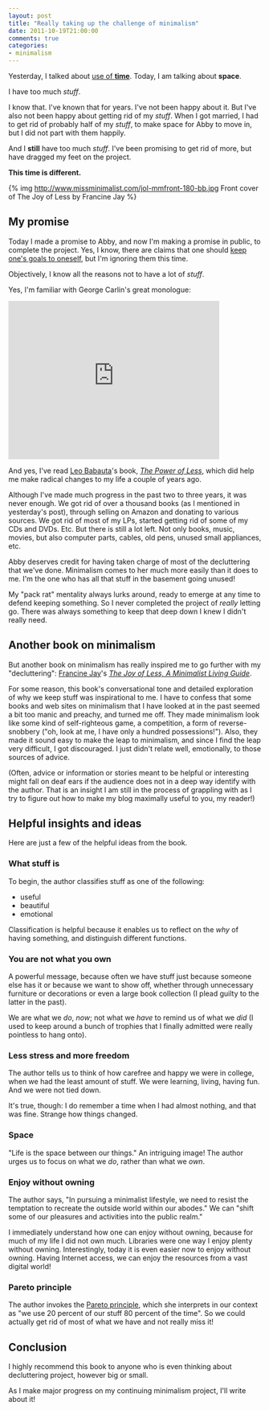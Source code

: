 ```yaml
---
layout: post
title: "Really taking up the challenge of minimalism"
date: 2011-10-19T21:00:00
comments: true
categories:
- minimalism
---
```

Yesterday, I talked about [use of **time**](/blog/2011/10/18/disagreement-on-the-use-of-time/). Today, I am talking about **space**.

I have too much *stuff*.

I know that. I've known that for years. I've not been happy about it. But I've also not been happy about getting rid of my *stuff*. When I got married, I had to get rid of probably half of my *stuff*, to make space for Abby to move in, but I did not part with them happily.

And I **still** have too much *stuff*. I've been promising to get rid of more, but have dragged my feet on the project.

**This time is different.**

{% img http://www.missminimalist.com/jol-mmfront-180-bb.jpg Front cover of The Joy of Less by Francine Jay %}

<!--more-->

## My promise

Today I made a promise to Abby, and now I'm making a promise in public, to complete the project.  Yes, I know, there are claims that one should [keep one's goals to oneself](http://www.ted.com/talks/derek_sivers_keep_your_goals_to_yourself.html), but I'm ignoring them this time.

Objectively, I know all the reasons not to have a lot of *stuff*. 

Yes, I'm familiar with George Carlin's great monologue:

<iframe width="420" height="315" src="http://www.youtube.com/embed/MvgN5gCuLac" frameborder="0" allowfullscreen></iframe>

And yes, I've read [Leo Babauta](http://zenhabits.net/about/)'s book, [*The Power of Less*](http://thepowerofless.com/), which did help me make radical changes to my life a couple of years ago.

Although I've made much progress in the past two to three years, it was never enough. We got rid of over a thousand books (as I mentioned in yesterday's post), through selling on Amazon and donating to various sources. We got rid of most of my LPs, started getting rid of some of my CDs and DVDs. Etc. But there is still a lot left. Not only books, music, movies, but also computer parts, cables, old pens, unused small appliances, etc.

Abby deserves credit for having taken charge of most of the decluttering that we've done. Minimalism comes to her much more easily than it does to me. I'm the one who has all that stuff in the basement going unused!

My "pack rat" mentality always lurks around, ready to emerge at any time to defend keeping something. So I never completed the project of *really* letting go. There was always something to keep that deep down I knew I didn't really need.

## Another book on minimalism

But another book on minimalism has really inspired me to go further with my "decluttering": [Francine Jay](http://www.missminimalist.com/about/)'s [*The Joy of Less, A Minimalist Living Guide*](http://www.amazon.com/gp/product/0984087311?ie=UTF8&amp;tag=missminimalist-20&amp;linkCode=as2&amp;camp=1789&amp;creative=390957&amp;creativeASIN=0984087311).

For some reason, this book's conversational tone and detailed exploration of why we keep stuff was inspirational to me. I have to confess that some books and web sites on minimalism that I have looked at in the past seemed a bit too manic and preachy, and turned me off. They made minimalism look like some kind of self-righteous game, a competition, a form of reverse-snobbery ("oh, look at me, I have only a hundred possessions!"). Also, they made it sound easy to make the leap to minimalism, and since I find the leap very difficult, I got discouraged.  I just didn't relate well, emotionally, to those sources of advice.

(Often, advice or information or stories meant to be helpful or interesting might fall on deaf ears if the audience does not in a deep way identify with the author. That is an insight I am still in the process of grappling with as I try to figure out how to make my blog maximally useful to you, my reader!)

## Helpful insights and ideas

Here are just a few of the helpful ideas from the book.

### What stuff is

To begin, the author classifies stuff as one of the following:

- useful
- beautiful
- emotional

Classification is helpful because it enables us to reflect on the *why* of having something, and distinguish different functions.

### You are not what you own

A powerful message, because often we have stuff just because someone else has it or because we want to show off, whether through unnecessary furniture or decorations or even a large book collection (I plead guilty to the latter in the past).

We are what we *do*, *now*; not what we *have* to remind us of what we *did* (I used to keep around a bunch of trophies that I finally admitted were really pointless to hang onto).

### Less stress and more freedom

The author tells us to think of how carefree and happy we were in college, when we had the least amount of stuff. We were learning, living, having fun. And we were not tied down.

It's true, though: I do remember a time when I had almost nothing, and that was fine. Strange how things changed.

### Space

"Life is the space between our things." An intriguing image!  The author urges us to focus on what we *do*, rather than what we *own*.

### Enjoy without owning

The author says, "In pursuing a minimalist lifestyle, we need to resist the temptation to recreate the outside world within our abodes." We can "shift some of our pleasures and activities into the public realm."

I immediately understand how one can enjoy without owning, because for much of my life I did not own much. Libraries were one way I enjoy plenty without owning. Interestingly, today it is even easier now to enjoy without owning. Having Internet access, we can enjoy the resources from a vast digital world!

### Pareto principle

The author invokes the [Pareto principle](http://en.wikipedia.org/wiki/Pareto_principle), which she interprets in our context as "we use 20 percent of our stuff 80 percent of the time". So we could actually get rid of most of what we have and not really miss it!

## Conclusion

I highly recommend this book to anyone who is even thinking about decluttering project, however big or small.

As I make major progress on my continuing minimalism project, I'll write about it!
